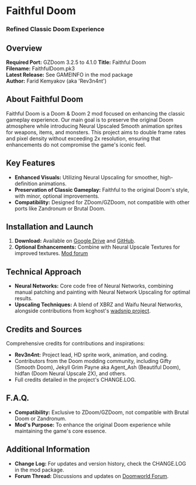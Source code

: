# Faithful Doom
### Refined Classic Doom Experience

## Overview
**Required Port:** GZDoom 3.2.5 to 4.1.0 
**Title:** Faithful Doom  
**Filename:** FaithfulDoom.pk3  
**Latest Release:** See GAMEINFO in the mod package  
**Author:** Farid Kemyakov (aka 'Rev3n4nt')

## About Faithful Doom
Faithful Doom is a Doom & Doom 2 mod focused on enhancing the classic gameplay experience. Our main goal is to preserve the original Doom atmosphere while introducing Neural Upscaled Smooth animation sprites for weapons, items, and monsters. This project aims to double frame rates and pixel density without exceeding 2x resolution, ensuring that enhancements do not compromise the game's iconic feel.

## Key Features
- **Enhanced Visuals:** Utilizing Neural Upscaling for smoother, high-definition animations.
- **Preservation of Classic Gameplay:** Faithful to the original Doom's style, with minor, optional improvements.
- **Compatibility:** Designed for ZDoom/GZDoom, not compatible with other ports like Zandronum or Brutal Doom.

## Installation and Launch
1. **Download:** Available on [Google Drive](https://drive.google.com/file/d/1zIPsFW6SZ2HJ-TFwJHk882HOYuxRoHm1/view) and [GitHub](https://github.com/Rev3n4nt/Faithful_Doom).
2. **Optional Enhancements:** Combine with Neural Upscale Textures for improved textures. [Mod forum](https://www.doomworld.com/forum/topic/99021/)

## Technical Approach
- **Neural Networks:** Core code free of Neural Networks, combining manual patching and painting with Neural Network Upscaling for optimal results.
- **Upscaling Techniques:** A blend of XBRZ and Waifu Neural Networks, alongside contributions from kcghost's [wadsnip project](https://github.com/kcghost/wadsnip).

## Credits and Sources
Comprehensive credits for contributions and inspirations:
- **Rev3n4nt:** Project lead, HD sprite work, animation, and coding.
- Contributors from the Doom modding community, including Gifty (Smooth Doom), Jekyll Grim Payne aka Agent_Ash (Beautiful Doom), hidfan (Doom Neural Upscale 2X), and others.
- Full credits detailed in the project's CHANGE.LOG.

## F.A.Q.
- **Compatibility:** Exclusive to ZDoom/GZDoom, not compatible with Brutal Doom or Zandronum.
- **Mod's Purpose:** To enhance the original Doom experience while maintaining the game's core essence.

## Additional Information
- **Change Log:** For updates and version history, check the CHANGE.LOG in the mod package.
- **Forum Thread:** Discussions and updates on [Doomworld Forum](https://www.doomworld.com/forum/topic/103824/).
